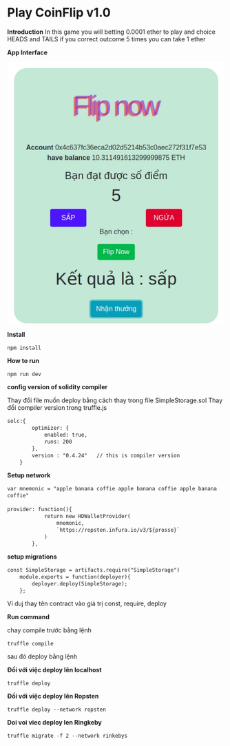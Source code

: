 # Play CoinFlip v1.0

**Introduction**
In this game you will betting 0.0001 ether to play and choice HEADS and TAILS if you correct outcome 5 times you can take 1 ether

**App Interface**

![App_interface](https://github.com/vinhyenvodoi98/Ethereum_coinflip/blob/master/image/win.jpg)

**Install**

    npm install

**How to run**

    npm run dev

**config version of solidity compiler**

Thay đổi file muốn deploy bằng cách thay trong file SimpleStorage.sol 
Thay đổi compiler version trong truffle.js 
    
    solc:{
            optimizer: {
                enabled: true,
                runs: 200
            },
            version : "0.4.24"   // this is compiler version 
        }

**Setup network**

    var mnemonic = "apple banana coffie apple banana coffie apple banana coffie"

    provider: function(){
                return new HDWalletProvider(
                    mnemonic,
                    `https://ropsten.infura.io/v3/${prosse}`
                )
            },
    

**setup migrations**

    const SimpleStorage = artifacts.require("SimpleStorage")
        module.exports = function(deployer){
            deployer.deploy(SimpleStorage);
        };

Ví duj thay tên contract vào giá trị const, require, deploy

**Run command**

chay compile trước bằng lệnh
    
    truffle compile 

sau đó deploy bằng lệnh

**Đối với việc deploy lên localhost**    

    truffle deploy

**Đối với việc deploy lên Ropsten**

    truffle deploy --network ropsten

**Doi voi viec deploy len Ringkeby**

    truffle migrate -f 2 --network rinkebys